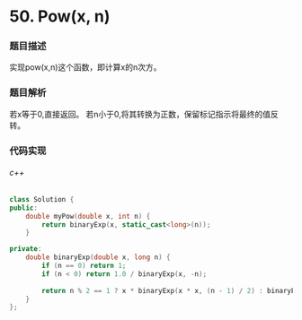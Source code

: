 # 50. Pow(x, n)

### 题目描述

实现pow(x,n)这个函数，即计算x的n次方。

### 题目解析

若x等于0,直接返回。
若n小于0,将其转换为正数，保留标记指示将最终的值反转。

### 代码实现

###### c++

```c++
class Solution {
public:
    double myPow(double x, int n) {
        return binaryExp(x, static_cast<long>(n));
    }

private:
    double binaryExp(double x, long n) {
        if (n == 0) return 1;
        if (n < 0) return 1.0 / binaryExp(x, -n);
       
        return n % 2 == 1 ? x * binaryExp(x * x, (n - 1) / 2) : binaryExp(x * x, n / 2);
    }
};
```